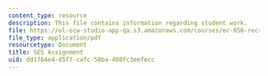 ```yaml
---
content_type: resource
description: This file contains information regarding student work.
file: https://ol-ocw-studio-app-qa.s3.amazonaws.com/courses/ec-050-recreate-experiments-from-history-inform-the-future-from-the-past-galileo-january-iap-2010/dd1764e4d5f7cafc58ba400fc3eefecc_MITEC_050IAP10_StudentWork.pdf
file_type: application/pdf
resourcetype: Document
title: SES Assignment
uid: dd1764e4-d5f7-cafc-58ba-400fc3eefecc
---
```

